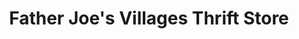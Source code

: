 ---
title: "Father Joe's Villages Thrift Store"
url: /san-diego/father-joes-villages-thrift-store/
shop: Gebrauchtwaren
---